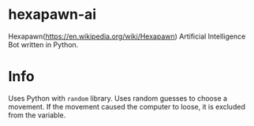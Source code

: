 # hexapawn-ai
Hexapawn(https://en.wikipedia.org/wiki/Hexapawn) Artificial Intelligence Bot written in Python. 

# Info
Uses Python with `random` library. Uses random guesses to choose a movement. If the movement caused the computer to loose, it is excluded from the variable.
